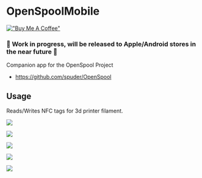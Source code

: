 # OpenSpoolMobile

[!["Buy Me A Coffee"](https://www.buymeacoffee.com/assets/img/custom_images/orange_img.png)](https://www.buymeacoffee.com/openspool)


### 🚧 Work in progress, will be released to Apple/Android stores in the near future 🚧

Companion app for the OpenSpool Project

- https://github.com/spuder/OpenSpool


## Usage

Reads/Writes NFC tags for 3d printer filament. 

![](./images/Screenshot%202025-01-03%20at%2020.57.15.png)

![](./images/Simulator%20Screenshot%20-%20iPhone%2016%20Pro%20Max%20-%202025-01-14%20at%2022.13.24.png)

![](./images/Simulator%20Screenshot%20-%20iPhone%2016%20Pro%20Max%20-%202025-01-14%20at%2022.14.44.png)

![](./images/Simulator%20Screenshot%20-%20iPhone%2016%20Pro%20Max%20-%202025-01-14%20at%2022.13.50.png)

![](./images/Simulator%20Screenshot%20-%20iPhone%2016%20Pro%20Max%20-%202025-01-14%20at%2022.13.31.png)